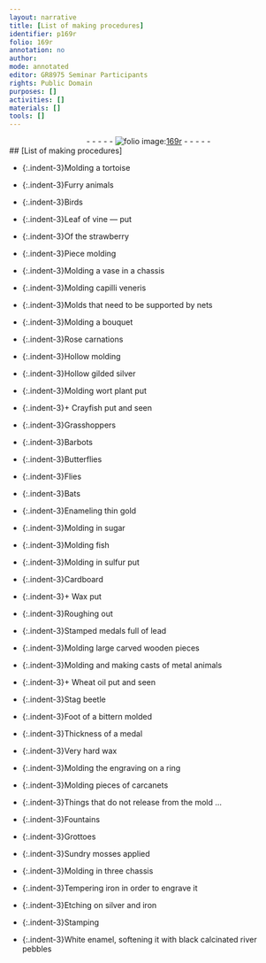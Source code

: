 ```yaml
---
layout: narrative
title: [List of making procedures]
identifier: p169r
folio: 169r
annotation: no
author:
mode: annotated
editor: GR8975 Seminar Participants
rights: Public Domain
purposes: []
activities: []
materials: []
tools: []
---
```


 <div class="folio" align="center">- - - - - <a href="http://gallica.bnf.fr/ark:/12148/btv1b10500001g/f343.item" target="_blank"><img src="https://cu-mkp.github.io/GR8975-edition/assets/photo-icon.png" alt="folio image: " style="display:inline-block; margin-bottom:-3px;"/>169r</a> - - - - - </div> 
## [List of making procedures]

 
 
- {:.indent-3}Molding a tortoise
 
- {:.indent-3}Furry animals
 
- {:.indent-3}Birds
 
- {:.indent-3}Leaf of vine — put
 
- {:.indent-3}Of the strawberry
 
- {:.indent-3}Piece molding
 
- {:.indent-3}Molding a vase in a chassis
 
- {:.indent-3}Molding capilli veneris
 
- {:.indent-3}Molds that need to be supported by nets
 
- {:.indent-3}Molding a bouquet
 
- {:.indent-3}Rose carnations
 
- {:.indent-3}Hollow molding
 
- {:.indent-3}Hollow gilded silver
 
- {:.indent-3}Molding wort plant put
 
- {:.indent-3}\+ Crayfish put and seen
 
- {:.indent-3}Grasshoppers
 
- {:.indent-3}Barbots
 
- {:.indent-3}Butterflies
 
- {:.indent-3}Flies
 
- {:.indent-3}Bats
 
- {:.indent-3}Enameling thin gold
 
- {:.indent-3}Molding in sugar
 
- {:.indent-3}Molding fish
 
- {:.indent-3}Molding in sulfur put
 
- {:.indent-3}Cardboard
 
- {:.indent-3}\+ Wax put
 
- {:.indent-3}Roughing out
 
- {:.indent-3}Stamped medals full of lead
 
- {:.indent-3}Molding large carved wooden pieces
 
- {:.indent-3}Molding and making casts of metal animals
 
- {:.indent-3}\+ Wheat oil put and seen
 
- {:.indent-3}Stag beetle
 
- {:.indent-3}Foot of a bittern molded
 
- {:.indent-3}Thickness of a medal
 
- {:.indent-3}Very hard wax
 
- {:.indent-3}Molding the engraving on a ring
 
- {:.indent-3}Molding pieces of carcanets
 
- {:.indent-3}Things that do not release from the mold … 
 
- {:.indent-3}Fountains
 
- {:.indent-3}Grottoes
 
- {:.indent-3}Sundry mosses applied
 
- {:.indent-3}Molding in three chassis
 
- {:.indent-3}Tempering iron in order to engrave it
 
- {:.indent-3}Etching on silver and iron
 
- {:.indent-3}Stamping
 
- {:.indent-3}White enamel, softening it with black calcinated river pebbles
 
 